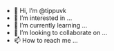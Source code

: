 - 👋 Hi, I’m @tippuvk
- 👀 I’m interested in ...
- 🌱 I’m currently learning ...
- 💞️ I’m looking to collaborate on ...
- 📫 How to reach me ...

<!---
tippuvk/tippuvk is a ✨ special ✨ repository because its `README.md` (this file) appears on your GitHub profile.
You can click the Preview link to take a look at your changes.
--->
